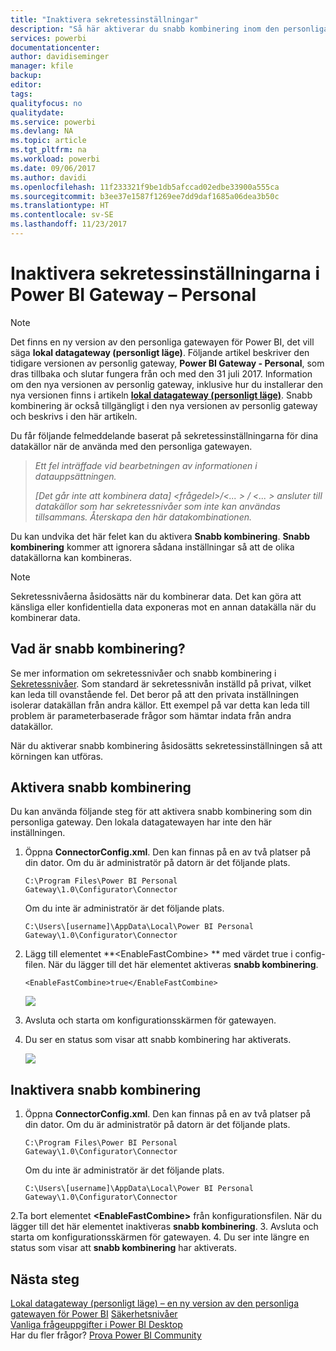 ```yaml
---
title: "Inaktivera sekretessinställningar"
description: "Så här aktiverar du snabb kombinering inom den personliga gatewayen för att inaktivera sekretessinställning för uppdatering."
services: powerbi
documentationcenter: 
author: davidiseminger
manager: kfile
backup: 
editor: 
tags: 
qualityfocus: no
qualitydate: 
ms.service: powerbi
ms.devlang: NA
ms.topic: article
ms.tgt_pltfrm: na
ms.workload: powerbi
ms.date: 09/06/2017
ms.author: davidi
ms.openlocfilehash: 11f233321f9be1db5afccad02edbe33900a555ca
ms.sourcegitcommit: b3ee37e1587f1269ee7dd9daf1685a06dea3b50c
ms.translationtype: HT
ms.contentlocale: sv-SE
ms.lasthandoff: 11/23/2017
---
```

# <a name="disable-privacy-setting-in-power-bi-gateway---personal"></a>Inaktivera sekretessinställningarna i Power BI Gateway – Personal
> [!NOTE]
> Det finns en ny version av den personliga gatewayen för Power BI, det vill säga **lokal datagateway (personligt läge)**. Följande artikel beskriver den tidigare versionen av personlig gateway, **Power BI Gateway - Personal**, som dras tillbaka och slutar fungera från och med den 31 juli 2017. Information om den nya versionen av personlig gateway, inklusive hur du installerar den nya versionen finns i artikeln [**lokal datagateway (personligt läge)**](service-gateway-personal-mode.md). Snabb kombinering är också tillgängligt i den nya versionen av personlig gateway och beskrivs i den här artikeln.
> 
> 

Du får följande felmeddelande baserat på sekretessinställningarna för dina datakällor när de använda med den personliga gatewayen.

> *Ett fel inträffade vid bearbetningen av informationen i datauppsättningen.*
> 
> *[Det går inte att kombinera data] &lt;frågedel&gt;/&lt;... &gt; / &lt;... &gt; ansluter till datakällor som har sekretessnivåer som inte kan användas tillsammans. Återskapa den här datakombinationen.*
> 
> 

Du kan undvika det här felet kan du aktivera **Snabb kombinering**. **Snabb kombinering** kommer att ignorera sådana inställningar så att de olika datakällorna kan kombineras.

> [!NOTE]
> Sekretessnivåerna åsidosätts när du kombinerar data. Det kan göra att känsliga eller konfidentiella data exponeras mot en annan datakälla när du kombinerar data.
> 
> 

## <a name="what-is-fast-combine"></a>Vad är snabb kombinering?
Se mer information om sekretessnivåer och snabb kombinering i [Sekretessnivåer](https://support.office.com/en-us/article/Privacy-levels-Power-Query-CC3EDE4D-359E-4B28-BC72-9BEE7900B540). Som standard är sekretessnivån inställd på privat, vilket kan leda till ovanstående fel. Det beror på att den privata inställningen isolerar datakällan från andra källor. Ett exempel på var detta kan leda till problem är parameterbaserade frågor som hämtar indata från andra datakällor.

När du aktiverar snabb kombinering åsidosätts sekretessinställningen så att körningen kan utföras.

## <a name="turn-on-fast-combine"></a>Aktivera snabb kombinering
Du kan använda följande steg för att aktivera snabb kombinering som din personliga gateway. Den lokala datagatewayen har inte den här inställningen.

1. Öppna **ConnectorConfig.xml**.  Den kan finnas på en av två platser på din dator.  Om du är administratör på datorn är det följande plats.
   
    <pre><code>C:\Program Files\Power BI Personal Gateway\1.0\Configurator\Connector</code></pre>
   
    Om du inte är administratör är det följande plats.
   
    <pre><code>C:\Users\[username]\AppData\Local\Power BI Personal Gateway\1.0\Configurator\Connector</code></pre>
2. Lägg till elementet **&lt;EnableFastCombine&gt; ** med värdet true i config-filen. När du lägger till det här elementet aktiveras **snabb kombinering**.
   
   <pre><code>&lt;EnableFastCombine&gt;true&lt;/EnableFastCombine&gt;</code></pre>
   
   ![](media/refresh-enable-fast-combine/configfile.png)
3. Avsluta och starta om konfigurationsskärmen för gatewayen.
4. Du ser en status som visar att snabb kombinering har aktiverats.
   
   ![](media/refresh-enable-fast-combine/fastcombineenabled.png)

## <a name="turn-off-fast-combine"></a>Inaktivera snabb kombinering
1. Öppna **ConnectorConfig.xml**.  Den kan finnas på en av två platser på din dator.  Om du är administratör på datorn är det följande plats.
   
    <pre><code>C:\Program Files\Power BI Personal Gateway\1.0\Configurator\Connector</code></pre>
   
    Om du inte är administratör är det följande plats.
   
    <pre><code>C:\Users\[username]\AppData\Local\Power BI Personal Gateway\1.0\Configurator\Connector</code></pre>
2.Ta bort elementet **&lt;EnableFastCombine&gt;** från konfigurationsfilen. När du lägger till det här elementet inaktiveras **snabb kombinering**.
3. Avsluta och starta om konfigurationsskärmen för gatewayen.
4. Du ser inte längre en status som visar att **snabb kombinering** har aktiverats.

## <a name="next-steps"></a>Nästa steg
[Lokal datagateway (personligt läge) – en ny version av den personliga gatewayen för Power BI](service-gateway-personal-mode.md)
[Säkerhetsnivåer](https://support.office.com/en-us/article/Privacy-levels-Power-Query-CC3EDE4D-359E-4B28-BC72-9BEE7900B540)  
[Vanliga frågeuppgifter i Power BI Desktop](desktop-common-query-tasks.md)  
Har du fler frågor? [Prova Power BI Community](http://community.powerbi.com/)

